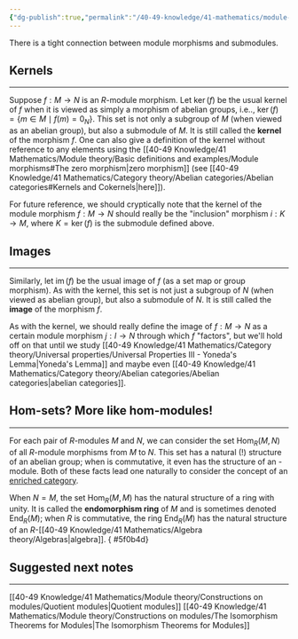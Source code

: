 ```yaml
---
{"dg-publish":true,"permalink":"/40-49-knowledge/41-mathematics/module-theory/basic-definitions-and-examples/module-morphisms-and-submodules/","tags":["module_theory"],"updated":"2025-09-23T06:59:05-07:00"}
---
```


There is a tight connection between module morphisms and submodules.

## Kernels
---

Suppose $f:M\to N$ is an $R$-module morphism. Let $\operatorname{ker}(f)$ be the usual kernel of $f$ when it is viewed as simply a morphism of abelian groups, i.e.., $\operatorname{ker}(f)=\{m\in M\mid f(m)=0_N\}$. This set is not only a subgroup of $M$ (when viewed as an abelian group), but also a submodule of $M$. It is still called the **kernel** of the morphism $f$. One can also give a definition of the kernel without reference to any elements using the [[40-49 Knowledge/41 Mathematics/Module theory/Basic definitions and examples/Module morphisms#The zero morphism\|zero morphism]] (see [[40-49 Knowledge/41 Mathematics/Category theory/Abelian categories/Abelian categories#Kernels and Cokernels\|here]]).

For future reference, we should cryptically note that the kernel of the module morphism $f:M\to N$ should really be the "inclusion" morphism $i:K\to M$, where $K=\ker(f)$ is the submodule defined above.

## Images
---

Similarly, let $\operatorname{im}(f)$ be the usual image of $f$ (as a set map or group morphism). As with the kernel, this set is not just a subgroup of $N$ (when viewed as abelian group), but also a submodule of $N$. It is still called the **image** of the morphism $f$.

As with the kernel, we should really define the image of $f:M\to N$ as a certain module morphism $j:I\to N$ through which $f$ "factors", but we'll hold off on that until we study [[40-49 Knowledge/41 Mathematics/Category theory/Universal properties/Universal Properties III - Yoneda's Lemma\|Yoneda's Lemma]] and maybe even [[40-49 Knowledge/41 Mathematics/Category theory/Abelian categories/Abelian categories\|abelian categories]].

## Hom-sets? More like hom-modules!
---

For each pair of $R$-modules $M$ and $N$, we can consider the set $\operatorname{Hom}_R(M,N)$ of all $R$-module morphisms from $M$ to $N$. This set has a natural (!) structure of an abelian group; when  is commutative, it even has the structure of an -module. Both of these facts lead one naturally to consider the concept of an [enriched category](https://en.wikipedia.org/wiki/Enriched_category).

When $N=M$, the set $\operatorname{Hom}_R(M,M)$ has the natural structure of a ring with unity. It is called the **endomorphism ring** of $M$ and is sometimes denoted $\operatorname{End}_R(M)$; when $R$ is commutative, the ring $\operatorname{End}_R(M)$ has the natural structure of an $R$-[[40-49 Knowledge/41 Mathematics/Algebra theory/Algebras\|algebra]].
{ #5f0b4d}

## Suggested next notes
---

[[40-49 Knowledge/41 Mathematics/Module theory/Constructions on modules/Quotient modules\|Quotient modules]]
[[40-49 Knowledge/41 Mathematics/Module theory/Constructions on modules/The Isomorphism Theorems for Modules\|The Isomorphism Theorems for Modules]]